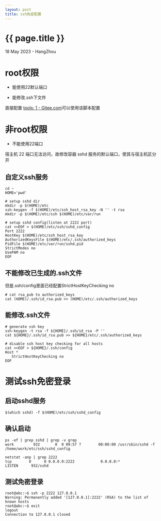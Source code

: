 ```yaml
---
layout: post
title: ssh免密配置
---
```


{{ page.title }}
================

<p class="meta">18 May 2023 - HangZhou</p>

# root权限

- 能使用22默认端口

- 能修改.ssh下文件

直接配置 [tools: 1 - Gitee.com](https://gitee.com/blicerain/tools/tree/master/auto_ssh)可以使用该脚本配置

# 非root权限

- 不能使用22端口

宿主机 22 端口无法访问，故修改容器 sshd 服务的默认端口，使其与宿主机区分开

## 自定义ssh服务

```shell
cd ~
HOME='pwd'

# setup sshd dir
mkdir -p $(HOME)/etc
ssh-keygen -f $(HOME)/etc/ssh_host_rsa_key -N '' -t rsa
mkdir -p $(HOME)/etc/ssh $(HOME)/etc/var/run

# setup sshd config(listen at 2222 port)
cat <<EOF > $(HOME)/etc/ssh/sshd_config
Port 2222
HostKey $(HOME)/etc/ssh_host_rsa_key
AuthorizedKeysFile $(HOME)/etc/.ssh/authorized_keys
PidFile $(HOME)/etc/var/run/sshd.pid
StrictModes no
UsePAM no
EOF
```

## 不能修改已生成的.ssh文件

但是.ssh/config里面已经配置StrictHostKeyChecking no

```shell
# cat rsa_pub to authorized_keys
cat (HOME)/.ssh/id_rsa.pub >> (HOME)/etc/.ssh/authorized_keys
```

## 能修改.ssh文件

```shell
# generate ssh key
ssh-keygen -t rsa -f ${HOME}/.ssh/id_rsa -P ''
cat ${HOME}/.ssh/id_rsa.pub >> ${HOME}/etc/.ssh/authorized_keys

# disable ssh host key checking for all hosts
cat <<EOF > ${HOME}/.ssh/config
Host *
   StrictHostKeyChecking no
EOF
```

# 测试ssh免密登录

## 启动sshd服务

```shell
$(which sshd) -f $(HOME)/etc/ssh/sshd_config
```

## 确认启动

```shell
ps -ef | grep sshd | grep -v grep
work         932       0  0 09:57 ?        00:00:00 /usr/sbin/sshd -f /home/work/etc/ssh/sshd_config

netstat -anp | grep 2222
tcp        0      0 0.0.0.0:2222            0.0.0.0:*               LISTEN      932/sshd
```

## 测试免密登录

```
root@abc:~$ ssh -p 2222 127.0.0.1
Warning: Permanently added '[127.0.0.1]:2222' (RSA) to the list of known hosts
root@abc:~$ exit
logout
Connection to 127.0.0.1 closed
```
